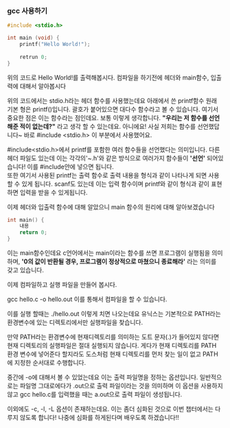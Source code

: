 ### gcc 사용하기

``` c
#include <stdio.h>

int main (void) {
    printf("Hello World!");
    
    retrun 0;
}
```

위의 코드로 Hello World!를 출력해봅시다. 컴파일을 하기전에
헤더와 main함수, 입출력에 대해서 알아봅시다

위의 코드에서는 stdio.h라는 헤더 함수를 사용했는데요 아래에서 쓴 printf함수 원래 기본 형은 printf()입니다. 괄호가 붙어있으면 대다수 함수라고 볼 수 있습니다. 여기서 중요한 점은 이는 함수라는 점인데요. 보통 이렇게 생각합니다. __"우리는 저 함수를 선언해준 적이 없는데?"__ 라고 생각 할 수 있는데요. 아니에요! 사실 저희는 함수를 선언했답니다~
바로 #include <stdio.h> 이 부분에서 사용했어요.

#include<stdio.h>에서 printf를 포함한 여러 함수들을 선언했다는 의미입니다. 다른 헤더 파일도 있는데 이는 각각의'~.h'와 같은 방식으로 여러가지 함수들이 __'선언'__ 되어있습니다! 이를 #include안에 넣으면 됩니다.   
또한 여기서 사용된 printf는 출력 함수로 출력 내용을 형식과 같이 나타나게 되면 사용할 수 있게 됩니다. scanf도 있는데 이는 입력 함수이며 printf와 같이 형식과 같이 표현하면 입력을 받을 수 있게됩니다.

이제 헤더와 입출력 함수에 대해 알았으니 main 함수의 원리에 대해 알아보겠습니다
``` c
int main() {
    내용
    return 0;
}
```
이는 main함수인데요 c언어에서는 main이라는 함수를 쓰면 프로그램이 실행됨을 의미하며, __'0의 값이 반환될 경우, 프로그램이 정상적으로 마쳤으니 종료해라'__ 라는 의미를 갖고 있습니다.

이제 컴파일하고 실행 파일을 만들어 봅시다.

gcc hello.c -o hello.out 이를 통해서 컴파일을 할 수 있습니다. 

이를 실행 할때는 ./hello.out 이렇게 치면 나오는데요 유닉스는 기본적으로 PATH라는 환경변수에 있는 디렉토리에서만 실행파일을 찾습니다. 

만약 PATH라는 환경변수에 현재디렉토리를 의미하는 도트 문자(.)가 들어있지 않다면 현재 디렉토리의 실행파일은 절대 실행되지 않습니다. 게다가 현재 디렉토리를 PATH 환경 변수에 넣어준다 할지라도 도스처럼 현재 디렉토리를 먼저 찾는 일이 없고 PATH에 지정한 순서대로 수행합니다.

중간에 -o에 대해서 볼 수 있었는데요 이는 출력 파일명을 정하는 옵션입니다. 일반적으로는 파일명 그대로에다가 .out으로 출력 파일이라는 것을 의미하며 이 옵션을 사용하지 않고 gcc hello.c를 입력했을 때는 a.out으로 출력 파일이 생성됩니다.

이외에도 -c, -l, -L 옵션이 존재하는데요. 이는 좀더 심화된 것으로 이번 챕터에서는 다루지 않도록 합니다! 나중에 심화를 하게된다며 배우도록 하겠습니다!!